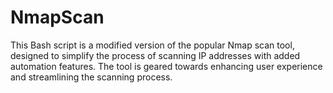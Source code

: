 # NmapScan
This Bash script is a modified version of the popular Nmap scan tool, designed to simplify the process of scanning IP addresses with added automation features. The tool is geared towards enhancing user experience and streamlining the scanning process.
